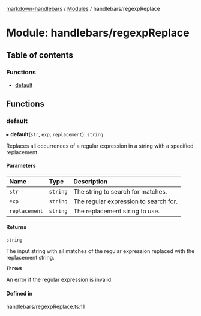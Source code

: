 [markdown-handlebars](../README.md) / [Modules](../modules.md) / handlebars/regexpReplace

# Module: handlebars/regexpReplace

## Table of contents

### Functions

- [default](handlebars_regexpReplace.md#default)

## Functions

### default

▸ **default**(`str`, `exp`, `replacement`): `string`

Replaces all occurrences of a regular expression in a string with a specified replacement.

#### Parameters

| Name | Type | Description |
| :------ | :------ | :------ |
| `str` | `string` | The string to search for matches. |
| `exp` | `string` | The regular expression to search for. |
| `replacement` | `string` | The replacement string to use. |

#### Returns

`string`

The input string with all matches of the regular expression replaced with the replacement string.

**`Throws`**

An error if the regular expression is invalid.

#### Defined in

handlebars/regexpReplace.ts:11
